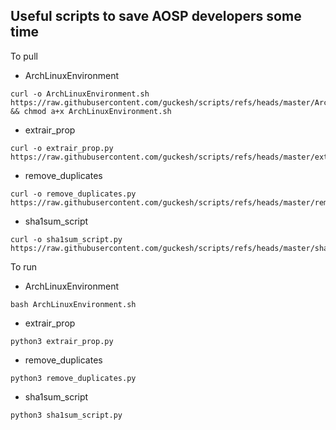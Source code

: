 Useful scripts to save AOSP developers some time
------------------------------------------------

To pull
- ArchLinuxEnvironment
```shell
curl -o ArchLinuxEnvironment.sh https://raw.githubusercontent.com/guckesh/scripts/refs/heads/master/ArchLinuxEnvironment.sh && chmod a+x ArchLinuxEnvironment.sh
```
- extrair_prop
```shell
curl -o extrair_prop.py https://raw.githubusercontent.com/guckesh/scripts/refs/heads/master/extrair_prop.py
```
- remove_duplicates
```shell
curl -o remove_duplicates.py https://raw.githubusercontent.com/guckesh/scripts/refs/heads/master/remove_duplicates.py
```
- sha1sum_script
```shell
curl -o sha1sum_script.py https://raw.githubusercontent.com/guckesh/scripts/refs/heads/master/sha1sum_script.py
```

To run

- ArchLinuxEnvironment
```shell
bash ArchLinuxEnvironment.sh
```
- extrair_prop
```shell
python3 extrair_prop.py
```
- remove_duplicates
```shell
python3 remove_duplicates.py
```
- sha1sum_script
```shell
python3 sha1sum_script.py
```
